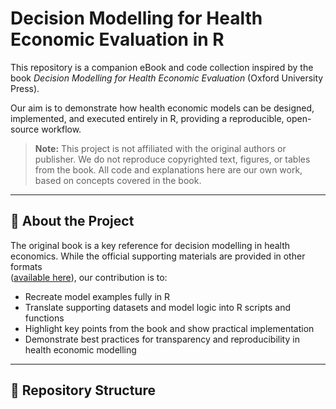 # Decision Modelling for Health Economic Evaluation in R

This repository is a companion eBook and code collection inspired by the book *Decision Modelling for Health Economic Evaluation* (Oxford University Press).  

Our aim is to demonstrate how health economic models can be designed, implemented, and executed entirely in R, providing a reproducible, open-source workflow.

> **Note:** This project is not affiliated with the original authors or publisher. We do not reproduce copyrighted text, figures, or tables from the book. All code and explanations here are our own work, based on concepts covered in the book.

---

## 📖 About the Project

The original book is a key reference for decision modelling in health economics. While the official supporting materials are provided in other formats  
([available here](https://www.herc.ox.ac.uk/downloads/decision-modelling-for-health-economic-evaluation)), our contribution is to:

- Recreate model examples fully in R
- Translate supporting datasets and model logic into R scripts and functions
- Highlight key points from the book and show practical implementation  
- Demonstrate best practices for transparency and reproducibility in health economic modelling

---

## 📂 Repository Structure
